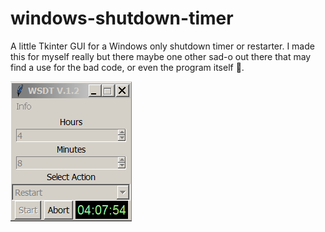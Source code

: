 # windows-shutdown-timer
A little Tkinter GUI for a Windows only shutdown timer or restarter. I made this for myself really but there maybe one other sad-o out there that may find a use for the bad code, or even the program itself 🦖.

![Alt Text](https://raw.githubusercontent.com/Steve-Shambles/windows-shutdown-timer/main/wsdt-v1-2.png)

